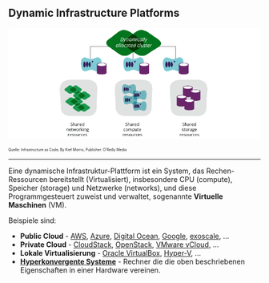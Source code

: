 Dynamic Infrastructure Platforms
--------------------------------

![](../../images/DynamicInfrastructure.png)

<p style="font-size: 0.5em">Quelle: Infrastructure as Code, By Kief Morris, Publisher: O'Reilly Media</p>

- - - 

Eine dynamische Infrastruktur-Plattform ist ein System, das Rechen-Ressourcen bereitstellt (Virtualisiert),
insbesondere CPU (compute), Speicher (storage) und Netzwerke (networks), und diese
Programmgesteuert zuweist und verwaltet, sogenannte **Virtuelle Maschinen** (VM).

Beispiele sind:
- **Public Cloud** - [AWS](https://aws.amazon.com/de/), [Azure](https://azure.microsoft.com), [Digital Ocean](https://www.digitalocean.com/), [Google](https://cloud.google.com/compute/), [exoscale](https://www.exoscale.ch/), ...
- **Private Cloud** - [CloudStack](https://cloudstack.apache.org/), [OpenStack](https://www.openstack.org/), [VMware vCloud](http://vcloud.vmware.com/uk/), ...
- **Lokale Virtualisierung** - [Oracle VirtualBox](https://www.virtualbox.org/), [Hyper-V](https://de.wikipedia.org/wiki/Hyper-V), ...
- **[Hyperkonvergente Systeme](http://www.computerwoche.de/a/aufgeraeumte-rechenzentren-dank-hyperkonvergenter-infrastruktur,3211538)** - Rechner die die oben beschriebenen Eigenschaften in einer Hardware vereinen.

